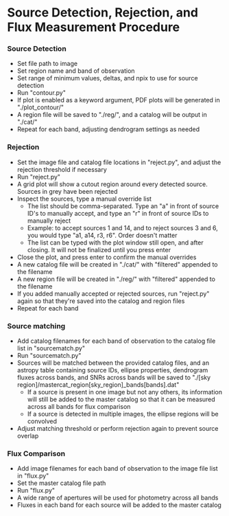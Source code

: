 # Source Detection, Rejection, and Flux Measurement Procedure

### Source Detection
 - Set file path to image
 - Set region name and band of observation
 - Set range of minimum values, deltas, and npix to use for source detection
 - Run "contour.py"
 - If plot is enabled as a keyword argument, PDF plots will be generated in "./plot_contour/"
 - A region file will be saved to "./reg/", and a catalog will be output in "./cat/"
 - Repeat for each band, adjusting dendrogram settings as needed
 
### Rejection
 - Set the image file and catalog file locations in "reject.py", and adjust the rejection threshold if necessary
 - Run "reject.py"
 - A grid plot will show a cutout region around every detected source. Sources in grey have been rejected
 - Inspect the sources, type a manual override list
    - The list should be comma-separated. Type an "a" in front of source ID's to manually accept, and type an "r" in front of source IDs to manually reject
    - Example: to accept sources 1 and 14, and to reject sources 3 and 6, you would type "a1, a14, r3, r6". Order doesn't matter
    - The list can be typed with the plot window still open, and after closing. It will not be finalized until you press enter
 - Close the plot, and press enter to confirm the manual overrides
 - A new catalog file will be created in "./cat/" with "filtered" appended to the filename
 - A new region file will be created in "./reg/" with "filtered" appended to the filename
 - If you added manually accepted or rejected sources, run "reject.py" again so that they're saved into the catalog and region files
 - Repeat for each band
 
### Source matching
 - Add catalog filenames for each band of observation to the catalog file list in "sourcematch.py"
 - Run "sourcematch.py"
 - Sources will be matched between the provided catalog files, and an astropy table containing source IDs, ellipse properties, dendrogram fluxes across bands, and SNRs across bands will be saved to "./[sky region]/mastercat_region[sky_region]_bands[bands].dat"
    - If a source is present in one image but not any others, its information will still be added to the master catalog so that it can be measured across all bands for flux comparison
    - If a source is detected in multiple images, the ellipse regions will be convolved
- Adjust matching threshold or perform rejection again to prevent source overlap

### Flux Comparison
 - Add image filenames for each band of observation to the image file list in "flux.py"
 - Set the master catalog file path
 - Run "flux.py"
 - A wide range of apertures will be used for photometry across all bands
 - Fluxes in each band for each source will be added to the master catalog
